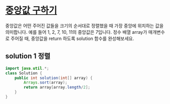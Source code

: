 # [중앙값 구하기](https://programmers.co.kr/learn/courses/30/lessons/120811)

중앙값은 어떤 주어진 값들을 크기의 순서대로 정렬했을 때 가장 중앙에 위치하는 값을 의미합니다. 예를 들어 1, 2, 7, 10, 11의 중앙값은 7입니다. 
정수 배열 array가 매개변수로 주어질 때, 중앙값을 return 하도록 solution 함수를 완성해보세요.

## solution 1 정렬

```java
import java.util.*;
class Solution {
    public int solution(int[] array) {
        Arrays.sort(array);
        return array[array.length/2];
    }
}
```